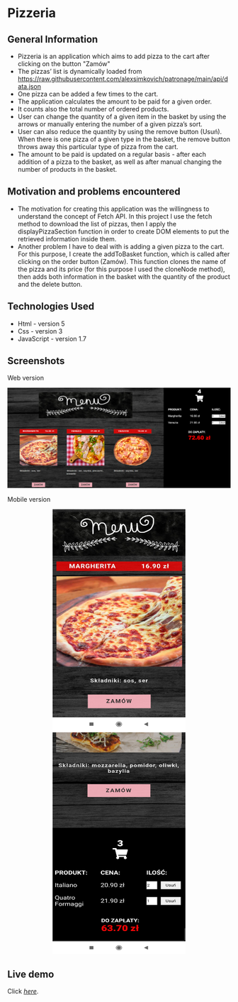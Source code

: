 # Pizzeria

## General Information

- Pizzeria is an application which aims to add pizza to the cart after clicking on the button "Zamów"
- The pizzas’ list is dynamically loaded from https://raw.githubusercontent.com/alexsimkovich/patronage/main/api/data.json
- One pizza can be added a few times to the cart. 
- The application calculates the amount to be paid for a given order. 
- It counts also the total number of ordered products. 
- User can change the quantity of a given item in the basket by using the arrows or manually entering the number of a given pizza’s sort. 
- User can also reduce the quantity by using the remove button (Usuń). When there is one pizza of a given type in the basket, the remove button throws away this particular type of pizza from the cart. 
- The amount to be paid is updated on a regular basis - after each addition of a pizza to the basket, as well as after manual changing the number of products in the basket.

## Motivation and problems encountered

- The motivation for creating this application was the willingness to understand the concept of Fetch API. In this project I use the fetch method to download the list of pizzas, then I apply the displayPizzaSection function in order to create DOM elements to put the retrieved information inside them. 
- Another problem I have to deal with is adding a given pizza to the cart. For this purpose, I create the addToBasket function, which is called after clicking on the order button (Zamów). This function clones the name of the pizza and its price (for this purpose I used the cloneNode method), then adds both information in the basket with the quantity of the product and the delete button.

## Technologies Used

- Html - version 5
- Css - version 3
- JavaScript - version 1.7


## Screenshots

  Web version
  
<img src="./img/pizzeria-web-version.png">


  Mobile version
  
<p float="left" align="middle">
<img src="./img/pizzeria-mobile-version.jpg" width="300px" height="500px">
<img src="./img/pizzeria-mobile-version-cart.jpg" width="300px" height="500px">
</p>


## Live demo

Click [_here_](https://youthful-babbage-ae077a.netlify.app/).


